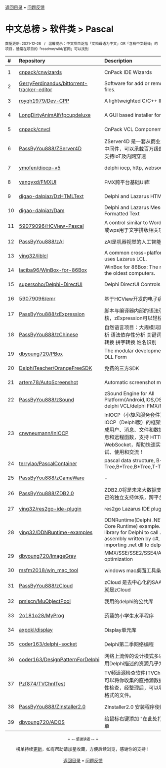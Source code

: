 <a href="https://github.com/kon9chunkit/GitHub-Chinese-Top-Charts#github中文排行榜">返回目录</a> • <a href="/content/docs/feedback.md">问题反馈</a>

# 中文总榜 > 软件类 > Pascal
<sub>数据更新: 2021-12-28&nbsp;&nbsp;&nbsp;/&nbsp;&nbsp;&nbsp;温馨提示：中文项目泛指「文档母语为中文」OR「含有中文翻译」的项目，通常在项目的「readme/wiki/官网」可以找到</sub>

|#|Repository|Description|Stars|Updated|
|:-|:-|:-|:-|:-|
|1|[cnpack/cnwizards](https://github.com/cnpack/cnwizards)|CnPack IDE Wizards|423|2021-12-13|
|2|[GerryFerdinandus/bittorrent-tracker-editor](https://github.com/GerryFerdinandus/bittorrent-tracker-editor)|Software for add or remove tracker from torrent files.|392|2021-12-03|
|3|[royqh1979/Dev-CPP](https://github.com/royqh1979/Dev-CPP)|A lightweighted C/C++ IDE|296|2021-10-03|
|4|[LongDirtyAnimAlf/fpcupdeluxe](https://github.com/LongDirtyAnimAlf/fpcupdeluxe)|A GUI based installer for FPC and Lazarus|258|2021-12-23|
|5|[cnpack/cnvcl](https://github.com/cnpack/cnvcl)|CnPack VCL Components|231|2021-12-25|
|6|[PassByYou888/ZServer4D](https://github.com/PassByYou888/ZServer4D)|ZServer4D 是一套从商业项目剥离而出的云服务器中间件，可以承载百万级的分布式负载服务，并且支持IoT及内网穿透|226|2021-11-06|
|7|[ymofen/diocp-v5](https://github.com/ymofen/diocp-v5)|delphi iocp, http, websocket, ntrip|204|2021-11-16|
|8|[yangyxd/FMXUI](https://github.com/yangyxd/FMXUI)|FMX跨平台基础UI库|192|2021-12-06|
|9|[digao-dalpiaz/DzHTMLText](https://github.com/digao-dalpiaz/DzHTMLText)|Delphi and Lazarus HTML Label component|86|2021-11-22|
|10|[digao-dalpiaz/Dam](https://github.com/digao-dalpiaz/Dam)|Delphi and Lazarus Message Dialogs with Formatted Text|70|2021-09-19|
|11|[59079096/HCView-Pascal](https://github.com/59079096/HCView-Pascal)|A control similar to Word or WPS(一个类似word或wps用于文字排版相关功能的控件)|65|2021-12-26|
|12|[PassByYou888/zAI](https://github.com/PassByYou888/zAI)|zAI是机器视觉的人工智能方向项目|59|2021-06-21|
|13|[ying32/liblcl](https://github.com/ying32/liblcl)|A common cross-platform GUI library, the core uses Lazarus LCL.|57|2021-10-31|
|14|[laciba96/WinBox-for-86Box](https://github.com/laciba96/WinBox-for-86Box)|WinBox for 86Box: The newest way to manage the oldest computers.|56|2021-12-25|
|15|[supersoho/Delphi-DirectUI](https://github.com/supersoho/Delphi-DirectUI)|Delphi DirectUI Controls|49|2021-08-23|
|16|[59079096/emr](https://github.com/59079096/emr)|基于HCView开发的电子病历程序|37|2021-09-12|
|17|[PassByYou888/zExpression](https://github.com/PassByYou888/zExpression)|脚本与编译器内部的语法引擎内核，也是一种op内核，zExpression可以轻松实现自己的脚本引擎|37|2021-09-21|
|18|[PassByYou888/zChinese](https://github.com/PassByYou888/zChinese)|自然语言项目：大规模词汇数据库 分词器 词性分析 语法依存性分析 关键词分析 简繁转 简港转 拼词转换 拼字转换 姓名识别|35|2021-09-21|
|19|[dbyoung720/PBox](https://github.com/dbyoung720/PBox)|The modular development platform based on DLL Form|34|2021-12-23|
|20|[DelphiTeacher/OrangeFreeSDK](https://github.com/DelphiTeacher/OrangeFreeSDK)|免费的三方SDK|30|2021-12-14|
|21|[artem78/AutoScreenshot](https://github.com/artem78/AutoScreenshot)|Automatic screenshot maker for Windows|30|2021-12-14|
|22|[PassByYou888/zSound](https://github.com/PassByYou888/zSound)|zSound Engine for All Platform(Android,IOS,OSX,Windows),supported delphi VCL/delphi FMX/fpc|26|2021-09-21|
|23|[cnwneumann/InIOCP](https://github.com/cnwneumann/InIOCP)|InIOCP（小旋风服务套件）是一套开源的基于IOCP（Delphi版）的框架组件，自带消息封装，集成用户、消息、文件和数据库管理，支持自定义消息和远程函数，支持 HTTP 基本服务，支持 WebSocket，帮助快速实现网络开发，欢迎各位测试、使用和交流！|25|2021-06-02|
|24|[terrylao/PascalContainer](https://github.com/terrylao/PascalContainer)|pascal data structure, B-Tree,B+Tree,B*Tree,T-Tree,HashMap|20|2021-07-30|
|25|[PassByYou888/zGameWare](https://github.com/PassByYou888/zGameWare)|-|19|2021-09-22|
|26|[PassByYou888/ZDB2.0](https://github.com/PassByYou888/ZDB2.0)|ZDB2.0将是未来大数据支持的内核，ZDB2.0有自己的独立支持体系，跨平台特性，不依赖操作系统|16|2021-10-21|
|27|[ying32/res2go-ide-plugin](https://github.com/ying32/res2go-ide-plugin)|res2go Lazarus IDE plug-in|13|2021-11-13|
|28|[ying32/DDNRuntime-examples](https://github.com/ying32/DDNRuntime-examples)|DDNRuntime(Delphi .NET Framework/.NET Core Runtime) example. DDNRuntime is a library for Delphi to call .net dll. Support the assembly written by c#, vb.net. Support importing .net dll to delphi, can  ...|12|2021-12-10|
|29|[dbyoung720/ImageGray](https://github.com/dbyoung720/ImageGray)|MMX/SSE/SSE2/SSE4/AVX/AVX2/AVX512 optimization|12|2021-12-27|
|30|[msfm2018/win_mac_tool](https://github.com/msfm2018/win_mac_tool)|windows mac桌面工具条|10|2021-06-07|
|31|[PassByYou888/zCloud](https://github.com/PassByYou888/zCloud)|zCloud 是去中心化的SAAS后台框架，SAAS后台就是zCloud|9|2021-11-06|
|32|[pmiscn/MuObjectPool](https://github.com/pmiscn/MuObjectPool)|我用的delphi的公共库|5|2021-11-22|
|33|[2o181o28/MyProg](https://github.com/2o181o28/MyProg)|蒟蒻的小学生水平程序|5|2021-10-17|
|34|[axpokl/display](https://github.com/axpokl/display)|Display单元库|5|2021-12-18|
|35|[coder163/delphi-socket](https://github.com/coder163/delphi-socket)|Delphi第二季网络编程|4|2021-10-26|
|36|[coder163/DesignPatternForDelphi](https://github.com/coder163/DesignPatternForDelphi)|网络上流传的设计模式多以Java、C++语言描述，用Delphi描述的资源几乎为零，特此整理|3|2021-11-21|
|37|[Pzf874/TVChnlTest](https://github.com/Pzf874/TVChnlTest)|TV频道源检查软件(TVChnlTest.exe)这个小工具, 可以将你收集的直播源数据导入，并对其进行有效性检查，经整理后，可以导出为TXT格式或M3U8格式的文件。|3|2021-08-09|
|38|[PassByYou888/ZInstaller2.0](https://github.com/PassByYou888/ZInstaller2.0)|ZInstaller2.0 安装程序使用ZDB2.0架构|3|2021-06-22|
|39|[dbyoung720/ADOS](https://github.com/dbyoung720/ADOS)|给鼠标右键添加 "在此处打开命令窗口(管理员)" 菜单|2|2021-10-28|

<div align="center">
    <p><sub>↓ -- 感谢读者 -- ↓</sub></p>
    榜单持续<a href="/content/docs/milestone.md">更新</a>，如有帮助请加星收藏，方便后续浏览，感谢你的支持！
</div>

<br/>

<div align="center"><a href="https://github.com/kon9chunkit/GitHub-Chinese-Top-Charts#github中文排行榜">返回目录</a> • <a href="/content/docs/feedback.md">问题反馈</a></div>
